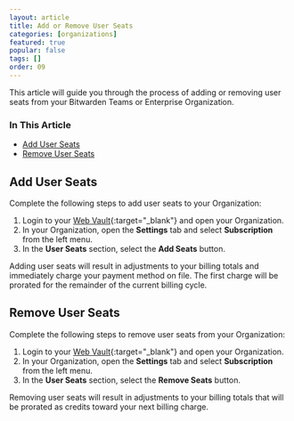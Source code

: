 ```yaml
---
layout: article
title: Add or Remove User Seats
categories: [organizations]
featured: true
popular: false
tags: []
order: 09
---
```


This article will guide you through the process of adding or removing user seats from your Bitwarden Teams or Enterprise Organization.

### In This Article
- [Add User Seats](#add-user-seats)
- [Remove User Seats](#remove-user-seats)

## Add User Seats

Complete the following steps to add user seats to your Organization:

1. Login to your [Web Vault](https://vault.bitwarden.com){:target="\_blank"} and open your Organization.
2. In your Organization, open the **Settings** tab and select **Subscription** from the left menu.
3. In the **User Seats** section, select the **Add Seats** button.

Adding user seats will result in adjustments to your billing totals and immediately charge your payment method on file. The first charge will be prorated for the remainder of the current billing cycle.

## Remove User Seats

Complete the following steps to remove user seats from your Organization:

1. Login to your [Web Vault](https://vault.bitwarden.com){:target="\_blank"} and open your Organization.
2. In your Organization, open the **Settings** tab and select **Subscription** from the left menu.
3. In the **User Seats** section, select the **Remove Seats** button.

Removing user seats will result in adjustments to your billing totals that will be prorated as credits toward your next billing charge.
